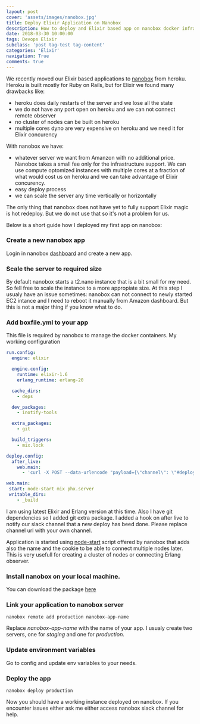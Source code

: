 ```yaml
---
layout: post
cover: 'assets/images/nanobox.jpg'
title: Deploy Elixir Application on Nanobox
description: How to deploy and Elixir based app on nanobox docker infrastructure backed by Amazon Ec2 instances.
date: 2018-03-30 10:00:00
tags: Devops Elixir
subclass: 'post tag-test tag-content'
categories: 'Elixir'
navigation: True
comments: true
---
```


We recently moved our Elixir based applications to [nanobox](https://nanobox.io/) from heroku. Heroku is built mostly for Ruby on Rails, but for Elixir we found many drawbacks like:

- heroku does daily restarts of the server and we lose all the state
- we do not have any port open on heroku and we can not connect remote observer
- no cluster of nodes can be built on heroku
- multiple cores dyno are very expensive on heroku and we need it for Elixir concurency

With nanobox we have:

- whatever server we want from Amanzon with no additional price. Nanobox takes a small fee only for the infrastructure support. We can use compute optomized instances with multiple cores at a fraction of what would cost us on heroku and we can take advantage of Elixir concurency.
- easy deploy process
- we can scale the server any time vertically or horizontally

The only thing that nanobox does not have yet to fully support Elixir magic is hot redeploy. But we do not use that so it's not a problem for us.

Below is a short guide how I deployed my first app on nanobox:

### Create a new nanobox app

  Login in nanobox [dashboard](https://dashboard.nanobox.io/) and create a new app.

### Scale the server to required size

  By default nanobox starts a t2.nano instance that is a bit small for my need. So fell free to scale the instance to a more appropiate size. At this step I usualy have an issue sometimes: nanobox can not connect to newly started EC2 intance and I need to reboot it manually from Amazon dashboard. But this is not a major thing if you know what to do.

### Add boxfile.yml to your app
  This file is required by nanobox to manage the docker containers. My working configuration

```yaml
run.config:
  engine: elixir

  engine.config:
    runtime: elixir-1.6
    erlang_runtime: erlang-20

  cache_dirs:
    - deps

  dev_packages:
    - inotify-tools

  extra_packages:
    - git

  build_triggers:
    - mix.lock

deploy.config:
  after_live:
    web.main:
      - 'curl -X POST --data-urlencode "payload={\"channel\": \"#deploys\", \"username\": \"nanobox\", \"text\": \"$APP_NAME successfully deployed.\", \"icon_emoji\": \":docker:\"}" https://hooks.slack.com/services/xxxxxxxxxxxxx'

web.main:
 start: node-start mix phx.server
 writable_dirs:
    - _build
```

I am using latest Elixir and Erlang version at this time.
Also I have git dependencies so I added git extra package.
I added a hook on after live to notify our slack channel that a new deploy has beed done. Please replace channel url with your own channel.

Application is started using [node-start](https://github.com/nanobox-io/nanobox-engine-elixir/blob/master/files/bin/node-start) script offered by nanobox that adds also the name and the cookie to be able to connect multiple nodes later. This is very usefull for creating a cluster of nodes or connecting Erlang observer.

### Install nanobox on your local machine.
  You can download the package [here](https://dashboard.nanobox.io/download?ci=54798d85-fd9a-4e5c-b3f6-500b4cdc7745)


### Link your application to nanobox server

```shell
nanobox remote add production nanobox-app-name
```

Replace *nanobox-app-name* with the name of your app. I usualy create two servers, one for *staging* and one for *production*.

### Update environment variables

  Go to config and update env variables to your needs.

### Deploy the app

```shell
nanobox deploy production
```

Now you should have a working instance deployed on nanobox. If you encounter issues either ask me either access nanobox slack channel for help.
